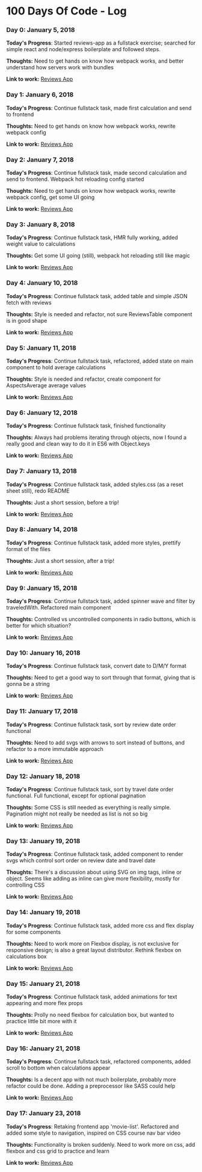# 100 Days Of Code - Log

### Day 0: January 5, 2018

**Today's Progress**: Started reviews-app as a fullstack exercise; searched for simple react and node/express boilerplate and followed steps.

**Thoughts:** Need to get hands on know how webpack works, and better understand how servers work with bundles

**Link to work:** [Reviews App](https://github.com/ArtanisAce/reviews-app)

### Day 1: January 6, 2018

**Today's Progress**: Continue fullstack task, made first calculation and send to frontend

**Thoughts:** Need to get hands on know how webpack works, rewrite webpack config

**Link to work:** [Reviews App](https://github.com/ArtanisAce/reviews-app)

### Day 2: January 7, 2018

**Today's Progress**: Continue fullstack task, made second calculation and send to frontend. Webpack hot reloading config started

**Thoughts:** Need to get hands on know how webpack works, rewrite webpack config, get some UI going

**Link to work:** [Reviews App](https://github.com/ArtanisAce/reviews-app)

### Day 3: January 8, 2018

**Today's Progress**: Continue fullstack task, HMR fully working, added weight value to calculations

**Thoughts:** Get some UI going (still), webpack hot reloading still like magic

**Link to work:** [Reviews App](https://github.com/ArtanisAce/reviews-app)

### Day 4: January 10, 2018

**Today's Progress**: Continue fullstack task, added table and simple JSON fetch with reviews

**Thoughts:** Style is needed and refactor, not sure ReviewsTable component is in good shape

**Link to work:** [Reviews App](https://github.com/ArtanisAce/reviews-app)

### Day 5: January 11, 2018

**Today's Progress**: Continue fullstack task, refactored, added state on main component to hold average calculations

**Thoughts:** Style is needed and refactor, create component for AspectsAverage average values

**Link to work:** [Reviews App](https://github.com/ArtanisAce/reviews-app)

### Day 6: January 12, 2018

**Today's Progress**: Continue fullstack task, finished functionality

**Thoughts:** Always had problems iterating through objects, now I found a really good and clean way to do it in ES6 with Object.keys

**Link to work:** [Reviews App](https://github.com/ArtanisAce/reviews-app)


### Day 7: January 13, 2018

**Today's Progress**: Continue fullstack task, added styles.css (as a reset sheet still), redo README

**Thoughts:** Just a short session, before a trip!

**Link to work:** [Reviews App](https://github.com/ArtanisAce/reviews-app)

### Day 8: January 14, 2018

**Today's Progress**: Continue fullstack task, added more styles, prettify format of the files

**Thoughts:** Just a short session, after a trip!

**Link to work:** [Reviews App](https://github.com/ArtanisAce/reviews-app)

### Day 9: January 15, 2018

**Today's Progress**: Continue fullstack task, added spinner wave and filter by traveledWith. Refactored main component

**Thoughts:** Controlled vs uncontrolled components in radio buttons, which is better for which situation?

**Link to work:** [Reviews App](https://github.com/ArtanisAce/reviews-app)

### Day 10: January 16, 2018

**Today's Progress**: Continue fullstack task, convert date to D/M/Y format

**Thoughts:** Need to get a good way to sort through that format, giving that is gonna be a string

**Link to work:** [Reviews App](https://github.com/ArtanisAce/reviews-app)

### Day 11: January 17, 2018

**Today's Progress**: Continue fullstack task, sort by review date order functional

**Thoughts:** Need to add svgs with arrows to sort instead of buttons, and refactor to a more immutable approach

**Link to work:** [Reviews App](https://github.com/ArtanisAce/reviews-app)

### Day 12: January 18, 2018

**Today's Progress**: Continue fullstack task, sort by travel date order functional. Full functional, except for optional pagination

**Thoughts:** Some CSS is still needed as everything is really simple. Pagination might not really be needed as list is not so big

**Link to work:** [Reviews App](https://github.com/ArtanisAce/reviews-app)

### Day 13: January 19, 2018

**Today's Progress**: Continue fullstack task, added component to render svgs which control sort order on review date and travel date

**Thoughts:** There's a discussion about using SVG on img tags, inline or object. Seems like adding as inline can give more flexibility, mostly for controlling CSS

**Link to work:** [Reviews App](https://github.com/ArtanisAce/reviews-app)

### Day 14: January 19, 2018

**Today's Progress**: Continue fullstack task, added more css and flex display for some components

**Thoughts:** Need to work more on Flexbox display, is not exclusive for responsive design; is also a great layout distributor. Rethink flexbox on calculations box

**Link to work:** [Reviews App](https://github.com/ArtanisAce/reviews-app)

### Day 15: January 21, 2018

**Today's Progress**: Continue fullstack task, added animations for text appearing and more flex props

**Thoughts:** Prolly no need flexbox for calculation box, but wanted to practice little bit more with it

**Link to work:** [Reviews App](https://github.com/ArtanisAce/reviews-app)

### Day 16: January 21, 2018

**Today's Progress**: Continue fullstack task, refactored components, added scroll to bottom when calculations appear

**Thoughts:** Is a decent app with not much boilerplate, probably more refactor could be done. Adding a preprocessor like SASS could help

**Link to work:** [Reviews App](https://github.com/ArtanisAce/reviews-app)

### Day 17: January 23, 2018

**Today's Progress**: Retaking frontend app 'movie-list'. Refactored and added some style to navigation, inspired on CSS course nav bar video

**Thoughts:** Functionality is broken suddenly. Need to work more on css, add flexbox and css grid to practice and learn

**Link to work:** [Reviews App](https://github.com/ArtanisAce/movie-lists)